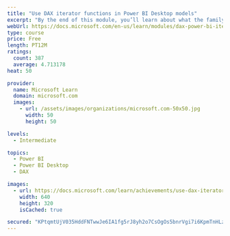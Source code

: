 ```yaml
---
title: "Use DAX iterator functions in Power BI Desktop models"
excerpt: "By the end of this module, you’ll learn about what the family of iterator functions can do and how to use them in your DAX calculations. Calculations will include custom summarizations, ranking, and concatenation."
webUrl: https://docs.microsoft.com/en-us/learn/modules/dax-power-bi-iterator-functions/
type: course
price: Free
length: PT12M
ratings:
  count: 387
  average: 4.713178
heat: 50

provider:
  name: Microsoft Learn
  domain: microsoft.com
  images:
    - url: /assets/images/organizations/microsoft.com-50x50.jpg
      width: 50
      height: 50

levels:
  - Intermediate

topics:
  - Power BI
  - Power BI Desktop
  - DAX

images:
  - url: https://docs.microsoft.com/learn/achievements/use-dax-iterator-functions-power-bi-desktop-social.png
    width: 640
    height: 320
    isCached: true

secured: "KPtqmtUjV035HddFNTwwJe6IA1fg5rJ8yh2o7CsOgOs5bnrVgi7i6KpmTnHLzE2iMRvo5Un7r4CQk2rLKVjeGYzqz5ENtWMqgjVWku7NlFRoZDCnp2JSWCV0qZgdUPqrPxXWnO8ctsPdbbKRLmQ+o70ZiRMQ9pPlsQ4/DUQstVa/RH5NgR7yQPHU7t8qMjJgNAqykAhoUhPDngp9m44Ta+VeWuz4wy7IDpiAq5n2EC0jf5qHhhTqP+ir+l2bIPvuP34g1F6MpKLmGyVYLHLApcrxl044QvFPOKq1OxuG/f7U0o57Y2lDgQhX/+BcqZCbxIPqi+porRsTH6sY5iEaZtyJwipVgg8bsEeJQHK9iW5gIjIahlj3mNjDP38qRryQzTlKMB6VH7wfbPFLwZKQJ12WdUPs8U3X/Sur08ZcrHM=;xzF1Eu0AvSwnaiBqPwJZfg=="
---
```


